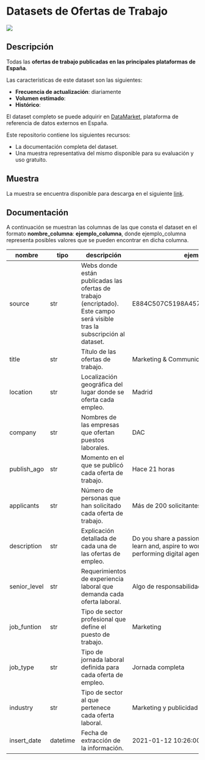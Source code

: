 # Datasets de Ofertas de Trabajo

<a href="https://datamarket.es">
  <img src="https://datamarket.es/static/core/img/banners/ofertas-de-trabajo-banner.png">
</a>

## Descripción

Todas las __ofertas de trabajo publicadas en las principales plataformas de España__.

Las características de este dataset son las siguientes:

* __Frecuencia de actualización__: diariamente
* __Volumen estimado__: 
* __Histórico__: 

El dataset completo se puede adquirir en [DataMarket](https://datamarket.es/#ofertas-de-trabajo-dataset), plataforma de referencia de datos externos en España. 

Este repositorio contiene los siguientes recursos:

* La documentación completa del dataset.
* Una muestra representativa del mismo disponible para su evaluación y uso gratuito.

## Muestra

La muestra se encuentra disponible para descarga en el siguiente [link](https://github.com/Data-Market/ofertas-de-trabajo/blob/main/ofertas-de-trabajo-sample.csv).

## Documentación

A continuación se muestran las columnas de las que consta el dataset en el formato __nombre_columna__: __ejemplo_columna__, donde ejemplo_columna representa posibles valores que se pueden encontrar en dicha columna.

| nombre       | tipo     | descripción                                                                                                               | ejemplo                                                                                                                        |
|--------------|----------|---------------------------------------------------------------------------------------------------------------------------|--------------------------------------------------------------------------------------------------------------------------------|
| source       | str      | Webs donde están publicadas las ofertas de trabajo (encriptado). Este campo será visible tras la subscripción al dataset. | E884C507C5198A4578A84498F7A323E2                                                                                               |
| title        | str      | Título de las ofertas de trabajo.                                                                                         | Marketing & Communications Assistant                                                                                           |
| location     | str      | Localización geográfica del lugar donde se oferta cada empleo.                                                            | Madrid                                                                                                                         |
| company      | str      | Nombres de las empresas que ofertan puestos laborales.                                                                    | DAC                                                                                                                            |
| publish_ago  | str      | Momento en el que se publicó cada oferta de trabajo.                                                                      | Hace 21 horas                                                                                                                  |
| applicants   | str      | Número de personas que han solicitado cada oferta de trabajo.                                                             | Más de 200 solicitantes                                                                                                        |
| description  | str      | Explicación detallada de cada una de las ofertas de empleo.                                                               | Do you share a passion for digital, love to learn and, aspire to work for a growing, top performing digital agency? Founded in |
| senior_level | str      | Requerimientos de experiencia laboral que demanda cada oferta laboral.                                                    | Algo de responsabilidad                                                                                                        |
| job_funtion  | str      | Tipo de sector profesional que define el puesto de trabajo.                                                               | Marketing                                                                                                                      |
| job_type     | str      | Tipo de jornada laboral definida para cada oferta de empleo.                                                              | Jornada completa                                                                                                               |
| industry     | str      | Tipo de sector al que pertenece cada oferta laboral.                                                                      | Marketing y publicidad                                                                                                         |
| insert_date  | datetime | Fecha de extracción de la información.                                                                                    | 2021-01-12 10:26:00                                                                                                            |
